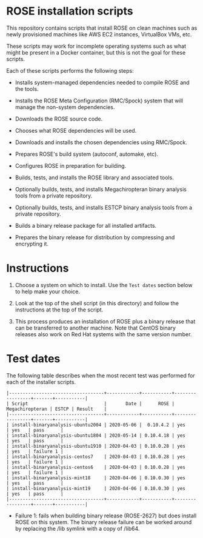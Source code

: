 # ROSE installation scripts

This repository contains scripts that install ROSE on clean machines
such as newly provisioned machines like AWS EC2 instances, VirtualBox
VMs, etc.

These scripts may work for incomplete operating systems such as what
might be present in a Docker container, but this is not the goal for
these scripts.

Each of these scripts performs the following steps:

* Installs system-managed dependencies needed to compile ROSE and the
  tools.
  
* Installs the ROSE Meta Configuration (RMC/Spock) system that will
  manage the non-system dependencies.
  
* Downloads the ROSE source code.

* Chooses what ROSE dependencies will be used.

* Downloads and installs the chosen dependencies using RMC/Spock.

* Prepares ROSE's build system (autoconf, automake, etc).

* Configures ROSE in preparation for building.

* Builds, tests, and installs the ROSE library and associated tools.

* Optionally builds, tests, and installs Megachiropteran binary
  analysis tools from a private repository.
  
* Optionally builds, tests, and installs ESTCP binary analysis tools
  from a private repository.
  
* Builds a binary release package for all installed artifacts.

* Prepares the binary release for distribution by compressing and
  encrypting it.
  
# Instructions

1. Choose a system on which to install. Use the `Test dates` section
   below to help make your choice.

2. Look at the top of the shell script (in this directory) and follow
   the instructions at the top of the script.

3. This process produces an installation of ROSE plus a binary release
   that can be transferred to another machine.  Note that CentOS
   binary releases also work on Red Hat systems with the same version
   number.

# Test dates

The following table describes when the most recent test was performed
for each of the installer scripts.

    |-----------------------------------+------------+-----------+-----------------+-------+-----------|
    | Script                            |       Date |      ROSE | Megachiropteran | ESTCP | Result    |
    |-----------------------------------+------------+-----------+-----------------+-------+-----------|
    | install-binaryanalysis-ubuntu2004 | 2020-05-06 |  0.10.4.2 | yes             | yes   | pass      |
    | install-binaryanalysis-ubuntu1804 | 2020-05-14 | 0.10.4.18 | yes             | yes   | pass      |
    | install-binaryanalysis-ubuntu1910 | 2020-04-03 | 0.10.0.28 | yes             | yes   | failure 1 |
    | install-binaryanalysis-centos7    | 2020-04-03 | 0.10.0.28 | yes             | yes   | failure 1 |
    | install-binaryanalysis-centos6    | 2020-04-03 | 0.10.0.28 | yes             | yes   | failure 1 |
    | install-binaryanalysis-mint18     | 2020-04-06 | 0.10.0.30 | yes             | yes   | pass      |
    | install-binaryanalysis-mint19     | 2020-04-06 | 0.10.0.30 | yes             | yes   | pass      |
    |-----------------------------------+------------+-----------+-----------------+-------+-----------|

* Failure 1: fails when building binary release (ROSE-2627) but does
  install ROSE on this system.  The binary release failure can be
  worked around by replacing the /lib symlink with a copy of /lib64.
